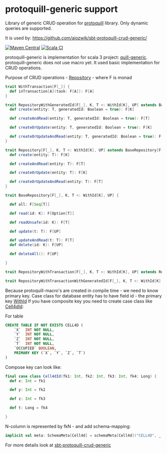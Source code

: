 # protoquill-generic support
Library of generic CRUD operation for [protoquill](https://github.com/zio/zio-protoquill) library. Only dynamic queries are supported.

It is used by:
https://github.com/ajozwik/sbt-protoquill-crud-generic/

[![Maven Central](https://maven-badges.herokuapp.com/maven-central/com.github.ajozwik/repository_3/badge.svg)](https://maven-badges.herokuapp.com/maven-central/com.github.ajozwik/repository_3)
[![Scala CI](https://github.com/ajozwik/protoquill-generic/actions/workflows/scala.yml/badge.svg)](https://github.com/ajozwik/protoquill-generic/actions/workflows/scala.yml)


protoquill-generic is implementation for scala 3 project: [quill-generic](https://github.com/ajozwik/quill-generic). protoquill-generic does not use macro yet. 
It used basic implementation for CRUD operations.

Purpose of CRUD operations - [Repository](/repository/src/main/scala/pl/jozwik/quillgeneric/repository/Repository.scala) - where F is monad

```scala
trait WithTransaction[F[_]] {
  def inTransaction[A](task: F[A]): F[A]
}

trait RepositoryWithGeneratedId[F[_], K, T <: WithId[K], UP] extends BaseRepository[F, K, T, UP] {
  def create(entity: T, generatedId: Boolean = true): F[K]

  def createAndRead(entity: T, generatedId: Boolean = true): F[T]

  def createOrUpdate(entity: T, generatedId: Boolean = true): F[K]

  def createOrUpdateAndRead(entity: T, generatedId: Boolean = true): F[T]
}

trait Repository[F[_], K, T <: WithId[K], UP] extends BaseRepository[F, K, T, UP] {
  def create(entity: T): F[K]

  def createAndRead(entity: T): F[T]

  def createOrUpdate(entity: T): F[K]

  def createOrUpdateAndRead(entity: T): F[T]
}

trait BaseRepository[F[_], K, T <: WithId[K], UP] {

  def all: F[Seq[T]]

  def read(id: K): F[Option[T]]

  def readUnsafe(id: K): F[T]

  def update(t: T): F[UP]

  def updateAndRead(t: T): F[T]
  def delete(id: K): F[UP]

  def deleteAll(): F[UP]

}

trait RepositoryWithTransaction[F[_], K, T <: WithId[K], UP] extends Repository[F, K, T, UP] with WithTransaction[F]

trait RepositoryWithTransactionWithGeneratedId[F[_], K, T <: WithId[K], UP] extends RepositoryWithGeneratedId[F, K, T, UP] with WithTransaction[F]

```

Because protoquill-macro's are created in compile time - we need to know primary key. Case class for database entity has to have field id - the primary key [WithId](/repository/src/main/scala/pl/jozwik/quillgeneric/repository/WithId.scala)
If you have composite key you need to create case class like [Cell4dId](/repository/src/main/scala/pl/jozwik/quillgeneric/model/Cell4dId.scala):

For table
```sql
CREATE TABLE IF NOT EXISTS CELL4D (
    `X`  INT NOT NULL,
    `Y`  INT NOT NULL,
    `Z`  INT NOT NULL,
    `T`  INT NOT NULL,
    `OCCUPIED` BOOLEAN,
    PRIMARY KEY (`X`, `Y`, `Z`, `T`)
)
```
Compose key can look like:

```scala
final case class Cell4dId(fk1: Int, fk2: Int, fk3: Int, fk4: Long) {
  def x: Int = fk1

  def y: Int = fk2

  def z: Int = fk3

  def t: Long = fk4

}
```
N-column is represented by fkN - and add schema-mapping:
```scala
implicit val meta: SchemaMeta[Cell4d] = schemaMeta[Cell4d]("CELL4D", _.id.fk1 -> "X", _.id.fk2 -> "Y", _.id.fk3 -> "Z", _.id.fk4 -> "T")
```

For more details look at [sbt-protoquill-crud-generic](https://github.com/ajozwik/sbt-protoquill-crud-generic)
